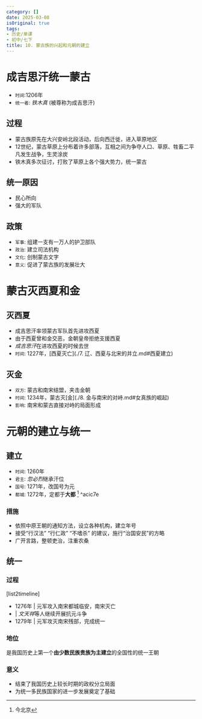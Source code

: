 ```yaml
---
category: []
date: 2025-03-08
isOriginal: true
tags:
- 历史/单课
- 初中/七下
title: 10. 蒙古族的兴起和元朝的建立
---
```

# 成吉思汗统一蒙古
- `时间`:1206年
- `统一者`: *铁木真* (被尊称为成吉思汗)
## 过程
- 蒙古族原先在大兴安岭北段活动，后向西迁徙，进入草原地区
- 12世纪，蒙古草原上分布着许多部落，互相之间为争夺人口、草原、牲畜二平凡发生战争，生灵涂炭
- 铁木真多次征讨，打败了草原上各个强大势力，统一蒙古
## 统一原因
- 民心所向
- 强大的军队
## 政策
- `军事`: 组建一支有一万人的护卫部队
- `政治`: 建立司法机构
- `文化`: 创制蒙古文字
- `意义`: 促进了蒙古族的发展壮大
# 蒙古灭西夏和金
## 灭西夏
- 成吉思汗率领蒙古军队首先进攻西夏
- 由于西夏曾和金交恶，金朝皇帝拒绝支援西夏
- *成吉思汗*在进攻西夏的时候去世
- `时间`: 1227年，[西夏灭亡](./7. 辽、西夏与北宋的并立.md#西夏建立)
## 灭金
- `双方`: 蒙古和南宋结盟，夹击金朝
- `时间`: 1234年，蒙古灭[金](./8. 金与南宋的对峙.md#女真族的崛起)
- `影响`: 南宋和蒙古直接对峙的局面形成
# 元朝的建立与统一
## 建立
- `时间`: 1260年
- `君主`: *忽必烈*继承汗位
- `国号`: 1271年，改国号为元
- `都城`: 1272年，定都于**大都** [^1] ^acic7e
### 措施
- 依照中原王朝的通知方法，设立各种机构，建立年号
- 接受“行汉法” “行仁政” “不嗜杀” 的建议，施行“治国安民”的方略
- 广开言路，整顿吏治，注重农桑
## 统一
### 过程
[list2timeline]
- 1276年 | 元军攻入南宋都城临安，南宋灭亡
- | *文天祥*等人继续开展抗元斗争
- 1279年 | 元军攻灭南宋残部，完成统一
### 地位
是我国历史上第一个**由少数民族贵族为主建立**的全国性的统一王朝
### 意义
- 结束了我国历史上较长时期的政权分立局面
- 为统一多民族国家的进一步发展奠定了基础

[^1]: 今北京